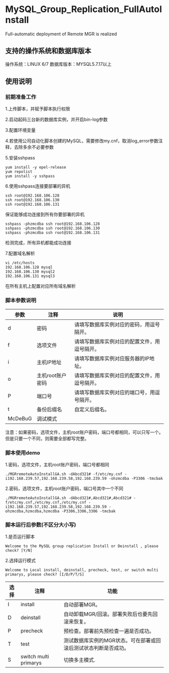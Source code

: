 # MySQL_Group_Replication_FullAutoInstall
Full-automatic deployment of Remote MGR is realized
## 支持的操作系统和数据库版本

操作系统：LINUX 6/7
数据库版本：MYSQL5.7.17以上

## 使用说明

### 前期准备工作

 1.上传脚本，并赋予脚本执行权限

 2.启动起码三台新的数据库实例，并开启bin-log参数

 3.配置环境变量

 4.若使用公司自动化脚本创建的MySQL，需要修改my.cnf，取消log_error参数注释，去除多余不必要参数

 5.安装sshpass

```
yum install -y epel-release
yum repolist
yum install -y sshpass
```

 6.使用sshpass连接要部署的异机

```
ssh root@192.168.106.128
ssh root@192.168.106.130
ssh root@192.168.106.131
```

 保证能够成功连接到所有你要部署的异机

```
sshpass -phzmcdba ssh root@192.168.106.128
sshpass -phzmcdba ssh root@192.168.106.130
sshpass -phzmcdba ssh root@192.168.106.131
```

 检测完成，所有异机都能成功连接

 7.配置域名解析

```
vi /etc/hosts
192.168.106.128 mysql
192.168.106.130 mysql2
192.168.106.131 mysql3
```

 在所有主机上配置对应所有域名解析

### 脚本参数说明

| 参数    | 注释             | 说明                                         |
| ------- | ---------------- | -------------------------------------------- |
| d       | 密码             | 请填写数据库实例对应的密码，用逗号隔开。     |
| f       | 选项文件         | 请填写数据库实例对应的配置文件，用逗号隔开。 |
| i       | 主机IP地址       | 请填写数据库实例对应服务器的IP地址。         |
| o       | 主机root账户密码 | 请填写数据库实例对应的配置文件，用逗号隔开。 |
| P       | 端口号           | 请填写数据库实例对应的端口号，用逗号隔开。   |
| t       | 备份后缀名       | 自定义后缀名。                               |
| McDeBuG | 调试模式         |                                              |

注意：如果密码，选项文件，主机root账户密码，端口号都相同，可以只写一个。但是只要一个不同，则需要全部都写完整。

### 脚本使用demo

 1.密码，选项文件，主机root账户密码，端口号都相同

```
./MGRremoteAutoInstallGA.sh -dAbcd321# -f/etc/my.cnf -i192.168.239.57,192.168.239.58,192.168.239.59 -ohzmcdba -P3306 -tmcbak
```

 2.密码，选项文件，主机root账户密码，端口号其中一个不同

```
./MGRremoteAutoInstallGA.sh -dAbcd321#,Abcd321#,Abcd321# -f/etc/my.cnf,/etc/my.cnf,/etc/my.cnf -i192.168.239.57,192.168.239.58,192.168.239.59 -ohzmcdba,hzmcdba,hzmcdba -P3306,3306,3306 -tmcbak
```

### 脚本运行后参数(不区分大小写)

1.是否运行脚本

```
Welcome to the MySQL group replication Install or Deinstall , please check? [Y/N]
```

2.选择运行模式

```
Welcome to Local install, deinstall, precheck, test, or switch multi primarys, please check? [I/D/P/T/S]
```

| 选择 | 注释                  | 功能                                                         |
| ---- | --------------------- | ------------------------------------------------------------ |
| I    | install               | 自动部署MGR。                                                |
| D    | deinstall             | 自动卸载MGR/回滚。部署失败后也要先回滚来恢复。               |
| P    | precheck              | 预检查。部署前先预检查一遍是否成功。                         |
| T    | test                  | 测试数据库实例的MGR状态。可在部署或回滚后测试状态判断是否成功。 |
| S    | switch multi primarys | 切换多主模式.                                                |
